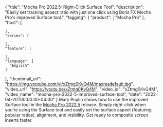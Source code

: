 {
  "title": "Mocha Pro 2022.5: Right-Click Surface Tool",
  "description": "Easily set tracking aspect ratio with just one click using Boris FX Mocha Pro's improved Surface tool.",
  "tagging": {
    "product": [
      "Mocha Pro"
    ],
    "host": [

    ],
    "series": [

    ],
    "feature": [

    ],
    "language": [
      "English"
    ]
  },
  "thumbnail_url": "https://img.youtube.com/vi/xZtmg0KvQ4M/maxresdefault.jpg",
  "video_url": "https://youtu.be/xZtmg0KvQ4M",
  "video_id": "xZtmg0KvQ4M",
  "video_name": "mocha-pro-2022-5-improved-surface-tool",
  "date": "2022-04-20T00:00:00-04:00"
}
Mary Poplin shows how to use the improved Surface tool in the <a href="https://borisfx.com/products/mocha-pro/?collection=mocha-pro&product=mocha-pro" target="_blank">Mocha Pro 2022.5</a> release. Simply right-click when you're using the Surface tool and easily set the surface aspect (featuring popular ratios), alignment, and visibility. Get ready to composite screen inserts faster.